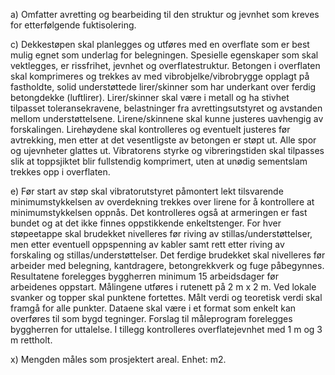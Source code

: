 a) Omfatter avretting og bearbeiding til den struktur og jevnhet som kreves for etterfølgende fuktisolering.

c) Dekkestøpen skal planlegges og utføres med en overflate som er best mulig egnet som underlag for belegningen. Spesielle egenskaper som skal vektlegges, er rissfrihet, jevnhet og overflatestruktur.
Betongen i overflaten skal komprimeres og trekkes av med vibrobjelke/vibrobrygge opplagt på fastholdte, solid understøttede lirer/skinner som har underkant over ferdig betongdekke (luftlirer). Lirer/skinner skal være i metall og ha stivhet tilpasset toleransekravene, belastninger fra avrettingsutstyret og avstanden mellom understøttelsene. Lirene/skinnene skal kunne justeres uavhengig av forskalingen. Lirehøydene skal kontrolleres og eventuelt justeres før avtrekking, men etter at det vesentligste av betongen er støpt ut. Alle spor og ujevnheter glattes ut.
Vibratorens styrke og vibreringstiden skal tilpasses slik at toppsjiktet blir fullstendig komprimert, uten at unødig sementslam trekkes opp i overflaten.

e) Før start av støp skal vibratorutstyret påmontert lekt tilsvarende minimumstykkelsen av overdekning trekkes over lirene for å kontrollere at minimumstykkelsen oppnås. Det kontrolleres også at armeringen er fast bundet og at det ikke finnes oppstikkende enkeltstenger.
For hver støpeetappe skal brudekket nivelleres før riving av stillas/understøttelser, men etter eventuell oppspenning av kabler samt rett etter riving av forskaling og stillas/understøttelser.
Det ferdige brudekket skal nivelleres før arbeider med belegning, kantdragere, betongrekkverk og fuge påbegynnes. Resultatene forelegges byggherren minimum 15 arbeidsdager før arbeidenes oppstart.
Målingene utføres i rutenett på 2 m x 2 m. Ved lokale svanker og topper skal punktene fortettes. Målt verdi og teoretisk verdi skal framgå for alle punkter. Dataene skal være i et format som enkelt kan overføres til som bygd tegninger. Forslag til måleprogram forelegges byggherren for uttalelse.
I tillegg kontrolleres overflatejevnhet med 1 m og 3 m rettholt.

x) Mengden måles som prosjektert areal. Enhet: m2.

